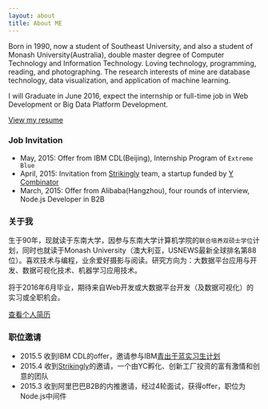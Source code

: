 ```yaml
---
layout: about
title: About ME
---
```


Born in 1990, now a student of Southeast University, and also a student of Monash University(Australia), double master degree of Computer Technology and Information Technology. Loving technology, programming, reading, and photographing. The research interests of mine are database technology, data visualization, and application of machine learning. 

I will Graduate in June 2016, expect the internship or full-time job in Web Development or Big Data Platform Development.

[View my resume](/RESUME.html)

### Job Invitation

- May, 2015: Offer from IBM CDL(Beijing), Internship Program of `Extreme Blue`
- April, 2015: Invitation from [Strikingly](https://www.strikingly.com/) team, a startup funded by [Y Combinator](https://www.ycombinator.com/)
- March, 2015: Offer from Alibaba(Hangzhou), four rounds of interview, Node.js Developer in B2B

### 关于我

生于90年，现就读于东南大学，因参与东南大学计算机学院的`联合培养双硕士学位`计划，同时也就读于Monash University（澳大利亚，USNEWS最新全球排名第88位）。喜欢技术与编程，业余爱好摄影与阅读。研究方向为：大数据平台应用与开发、数据可视化技术、机器学习应用技术。 

将于2016年6月毕业，期待来自Web开发或大数据平台开发（及数据可视化）的实习或全职机会。

[查看个人简历](/RESUME.html)

### 职位邀请

- 2015.5 收到IBM CDL的offer，邀请参与IBM[青出于蓝实习生计划](http://www.ibmcampus.com/join02-qing.html)
- 2015.4 收到[Strikingly](https://www.strikingly.com/)的邀请，一个由YC孵化、创新工厂投资的富有激情和创意的团队
- 2015.3 收到阿里巴巴B2B的内推邀请，经过4轮面试，获得offer，职位为Node.js中间件
